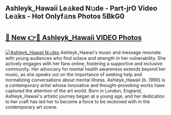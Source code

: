 ## Ashleyk_Hawaii Le𝚊ked N𝚞de - Part-jrO Video Le𝚊ks - Hot Onlyf𝚊ns Photos 5BkG0

# <h2><a href="http://ab38694.deff.icu/?id=Ashleyk_Hawaii">🔗 New 👉🔴 Ashleyk_Hawaii VIDEO Photos</a></h2>

[![Ashleyk_Hawaii N𝚞des](https://i.imgur.com/rIISA9y.gif)](http://ab38694.deff.icu/?id=Ashleyk_Hawaii)
Ashleyk_Hawaii's music and message resonate with young audiences who find solace and strength in her vulnerability. She actively engages with her fans online, fostering a supportive and inclusive community. Her advocacy for mental health awareness extends beyond her music, as she speaks out on the importance of seeking help and normalizing conversations about mental illness. Ashleyk_Hawaii (b. 1990) is a contemporary artist whose innovative and thought-provoking works have captured the attention of the art world. Born in London, England, Ashleyk_Hawaii's artistic journey began at a young age, and her dedication to her craft has led her to become a force to be reckoned with in the contemporary art scene.

